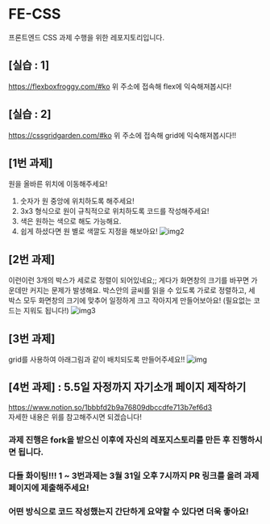 # FE-CSS
프론트엔드 CSS 과제 수행을 위한 레포지토리입니다.

## [실습 : 1]

https://flexboxfroggy.com/#ko
위 주소에 접속해 flex에 익숙해져봅시다!

## [실습 : 2]

https://cssgridgarden.com/#ko
위 주소에 접속해 grid에 익숙해져봅시다!!

## [1번 과제]

원을 올바른 위치에 이동해주세요!

1. 숫자가 원 중앙에 위치하도록 해주세요!
2. 3x3 형식으로 원이 규칙적으로 위치하도록 코드를 작성해주세요!
3. 색은 원하는 색으로 해도 가능해요.
4. 쉽게 하셨다면 원 별로 색깔도 지정을 해보아요!
   ![img2](./img/image2.png)

## [2번 과제]

이런이런 3개의 박스가 세로로 정렬이 되어있네요;;
게다가 화면창의 크기를 바꾸면 가운데만 커지는 문제가 발생해요. 박스안의 글씨를 읽을 수 있도록 가로로 정렬하고, 세 박스 모두 화면창의 크기에 맞추어 일정하게 크고 작아지게 만들어보아요! (필요없는 코드는 지워도 됩니다!)
![img3](./img/image3.png)

## [3번 과제]

grid를 사용하여 아래그림과 같이 배치되도록 만들어주세요!!
![img](./img/image.png)

## [4번 과제] : 5.5일 자정까지 자기소개 페이지 제작하기
https://www.notion.so/1bbbfd2b9a76809dbccdfe713b7ef6d3
<br/>
자세한 내용은 위를 참고해주시면 되겠습니다!

### 과제 진행은 fork을 받으신 이후에 자신의 레포지스토리를 만든 후 진행하시면 됩니다.

### 다들 화이팅!!! 1 ~ 3번과제는 3월 31일 오후 7시까지 PR 링크를 올려 과제 페이지에 제출해주세요!

### 어떤 방식으로 코드 작성했는지 간단하게 요약할 수 있다면 더욱 좋아요!